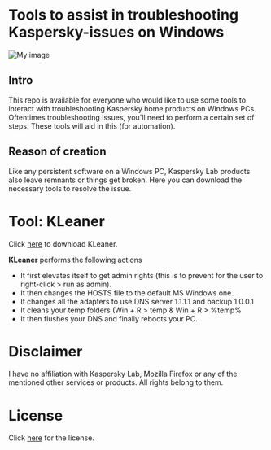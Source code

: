 # Tools to assist in troubleshooting Kaspersky-issues on Windows
![My image](https://dha4w82d62smt.cloudfront.net/items/0s3r2T2h0V3z1I110S3v/Image%202018-07-24%20at%206.59.24%20PM.png)
## Intro

This repo is available for everyone who would like to use some tools to interact with troubleshooting Kaspersky home products on Windows PCs. Oftentimes troubleshooting issues, you'll need to perform a certain set of steps. These tools will aid in this (for automation).

## Reason of creation

Like any persistent software on a Windows PC, Kaspersky Lab products also leave remnants or things get broken. Here you can download the necessary tools to resolve the issue.

# Tool: KLeaner

Click [here](https://github.com/leoleogr/Kaspersky/raw/master/KLeaner/KLeaner.exe "Click here to download") to download KLeaner.

**KLeaner** performs the following actions

- It first elevates itself to get admin rights (this is to prevent for the user to right-click > run as admin).
- It then changes the HOSTS file to the default MS Windows one.
- It changes all the adapters to use DNS server 1.1.1.1 and backup 1.0.0.1
- It cleans your temp folders (Win + R > temp & Win + R > %temp%
- It then flushes your DNS and finally reboots your PC.




# Disclaimer

I have no affiliation with Kaspersky Lab, Mozilla Firefox or any of the mentioned other services or products. All rights belong to them. 

# License

Click [here](https://github.com/leoleogr/Kaspersky/blob/master/License.md "License") for the license.
